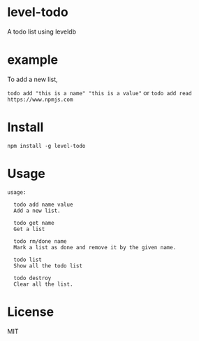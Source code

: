 # level-todo

A todo list using leveldb

# example

To add a new list,

`todo add "this is a name" "this is a value"` or `todo add read https://www.npmjs.com`

# Install

`npm install -g level-todo`

# Usage

```
usage:

  todo add name value
  Add a new list.

  todo get name
  Get a list

  todo rm/done name
  Mark a list as done and remove it by the given name.

  todo list
  Show all the todo list

  todo destroy
  Clear all the list.
```
# License

MIT
